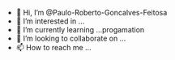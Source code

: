 - 👋 Hi, I’m @Paulo-Roberto-Goncalves-Feitosa
- 👀 I’m interested in ...
- 🌱 I’m currently learning ...progamation
- 💞️ I’m looking to collaborate on ...
- 📫 How to reach me ...

<!---
Paulo-Roberto-Goncalves-Feitosa/Paulo-Roberto-Goncalves-Feitosa is a ✨ special ✨ repository because its `README.md` (this file) appears on your GitHub profile.
You can click the Preview link to take a look at your changes.
--->

